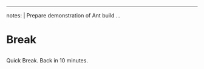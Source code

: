 
---
notes: |
    Prepare demonstration of Ant build
...

# Break

## 

### 

Quick Break. Back in 10 minutes. 